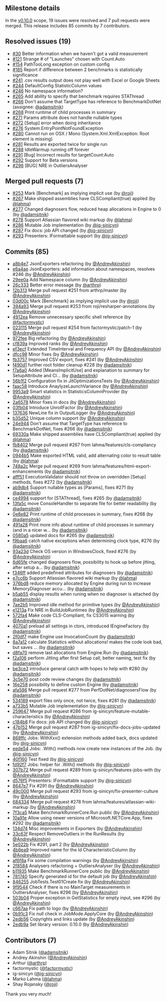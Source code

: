 ## Milestone details

In the [v0.10.0](https://github.com/dotnet/BenchmarkDotNet/issues?q=milestone:v0.10.0) scope, 
19 issues were resolved and 7 pull requests were merged.
This release includes 85 commits by 7 contributors.

## Resolved issues (19)

* [#30](https://github.com/dotnet/BenchmarkDotNet/issues/30) Better information when we haven't got a valid measurement
* [#121](https://github.com/dotnet/BenchmarkDotNet/issues/121) Strange # of "Launches" chosen with Count.Auto
* [#154](https://github.com/dotnet/BenchmarkDotNet/issues/154) PathTooLong exception on custom config
* [#185](https://github.com/dotnet/BenchmarkDotNet/issues/185) Report if difference between 2 benchmarks is statistically significance
* [#241](https://github.com/dotnet/BenchmarkDotNet/issues/241) .csv results output does not play well with Excel or Google Sheets
* [#244](https://github.com/dotnet/BenchmarkDotNet/issues/244) DefaultConfig StatisticColumn values
* [#246](https://github.com/dotnet/BenchmarkDotNet/issues/246) No namespace information?
* [#265](https://github.com/dotnet/BenchmarkDotNet/issues/265) Add ability to specify that benchmark requires STAThread
* [#266](https://github.com/dotnet/BenchmarkDotNet/issues/266) Don't assume that TargetType has reference to BenchmarkDotNet (assignee: [@adamsitnik](https://github.com/adamsitnik))
* [#268](https://github.com/dotnet/BenchmarkDotNet/issues/268) Print runtime of child processes in summary
* [#271](https://github.com/dotnet/BenchmarkDotNet/issues/271) Params attribute does not handle nullable types
* [#272](https://github.com/dotnet/BenchmarkDotNet/issues/272) [Setup] error when doing inheritance
* [#276](https://github.com/dotnet/BenchmarkDotNet/issues/276) System.EntryPointNotFoundException
* [#280](https://github.com/dotnet/BenchmarkDotNet/issues/280) Cannot run on OSX / Mono (System.Xml.XmlException: Root element is missing)
* [#281](https://github.com/dotnet/BenchmarkDotNet/issues/281) Results are exported twice for single run
* [#288](https://github.com/dotnet/BenchmarkDotNet/issues/288) IdleWarmup running off forever
* [#291](https://github.com/dotnet/BenchmarkDotNet/issues/291) [Bug] Incorrect results for targetCount:Auto
* [#292](https://github.com/dotnet/BenchmarkDotNet/issues/292) Support for Beta versions
* [#296](https://github.com/dotnet/BenchmarkDotNet/issues/296) [BUG] NRE in OutliersAnalyser

## Merged pull requests (7)

* [#253](https://github.com/dotnet/BenchmarkDotNet/pull/253) Mark [Benchmark] as implying implicit use (by [@roji](https://github.com/roji))
* [#267](https://github.com/dotnet/BenchmarkDotNet/pull/267) Make shipped assemblies have CLSCompliant(true) applied (by [@lahma](https://github.com/lahma))
* [#277](https://github.com/dotnet/BenchmarkDotNet/pull/277) Changed diagnosers flow, reduced heap allocations in Engine to 0 (by [@adamsitnik](https://github.com/adamsitnik))
* [#278](https://github.com/dotnet/BenchmarkDotNet/pull/278) Support Atlassian flavored wiki markup (by [@lahma](https://github.com/lahma))
* [#286](https://github.com/dotnet/BenchmarkDotNet/pull/286) Mutable Job implementation (by [@ig-sinicyn](https://github.com/ig-sinicyn))
* [#287](https://github.com/dotnet/BenchmarkDotNet/pull/287) Fix docs: job API changed (by [@ig-sinicyn](https://github.com/ig-sinicyn))
* [#293](https://github.com/dotnet/BenchmarkDotNet/pull/293) Presenters: IFormattable support (by [@ig-sinicyn](https://github.com/ig-sinicyn))

## Commits (85)

* [a8b4e7](https://github.com/dotnet/BenchmarkDotNet/commit/a8b4e7bdd4618c93827ea6be139f5bf290a80da3) JsonExporters refactoring (by [@AndreyAkinshin](https://github.com/AndreyAkinshin))
* [e6a4ae](https://github.com/dotnet/BenchmarkDotNet/commit/e6a4aec0ca8fa683ad36f3c229b305ac25e5f39d) JsonExporters: add information about namespaces, resolves #246 (by [@AndreyAkinshin](https://github.com/AndreyAkinshin))
* [29ee0a](https://github.com/dotnet/BenchmarkDotNet/commit/29ee0ace847828eebf16532137bde7ba7eead9d0) Add Namespace column (by [@AndreyAkinshin](https://github.com/AndreyAkinshin))
* [26c333](https://github.com/dotnet/BenchmarkDotNet/commit/26c33328975a61a1e4a3b07076aaba8fe29e76b3) Better error message (by [@arthrp](https://github.com/arthrp))
* [12b313](https://github.com/dotnet/BenchmarkDotNet/commit/12b313ae9cddfcb244650f86ccb608da18990292) Merge pull request #251 from arthrp/master (by [@AndreyAkinshin](https://github.com/AndreyAkinshin))
* [03d00c](https://github.com/dotnet/BenchmarkDotNet/commit/03d00c2ee19c1a95d99403325ac9c40e1991fcf1) Mark [Benchmark] as implying implicit use (by [@roji](https://github.com/roji))
* [394a93](https://github.com/dotnet/BenchmarkDotNet/commit/394a9329f2f1b78cc7b76ed42e5f0a6f67bf6325) Merge pull request #253 from roji/resharper-annotations (by [@AndreyAkinshin](https://github.com/AndreyAkinshin))
* [4912ea](https://github.com/dotnet/BenchmarkDotNet/commit/4912ea5c79ebc15dd7cdca9089357be961cdcdd4) Remove unnecessary specific shell reference (by [@factormystic](https://github.com/factormystic))
* [023115](https://github.com/dotnet/BenchmarkDotNet/commit/0231157fb11d054fcb99474fbba999be22aa7fc2) Merge pull request #254 from factormystic/patch-1 (by [@AndreyAkinshin](https://github.com/AndreyAkinshin))
* [972fee](https://github.com/dotnet/BenchmarkDotNet/commit/972fee7401c1d460342f5afed07b802513d47445) Big refactoring (by [@AndreyAkinshin](https://github.com/AndreyAkinshin))
* [cf839a](https://github.com/dotnet/BenchmarkDotNet/commit/cf839a0d7ecfdf93da709b63fe324fd2157aabc3) Improved ranks (by [@AndreyAkinshin](https://github.com/AndreyAkinshin))
* [ef3ecf](https://github.com/dotnet/BenchmarkDotNet/commit/ef3ecfad7ba8fa3dd346cdf7165a5b767591007f) Extended TimeInterval and Frequency API (by [@AndreyAkinshin](https://github.com/AndreyAkinshin))
* [dfcc98](https://github.com/dotnet/BenchmarkDotNet/commit/dfcc984e12007d2234f6fffebcfcc6357bac1a2b) Minor fixes (by [@AndreyAkinshin](https://github.com/AndreyAkinshin))
* [fb3757](https://github.com/dotnet/BenchmarkDotNet/commit/fb375756622856ce55d0e2760663e0a08f35a32b) Improved CSV export, fixes #241 (by [@AndreyAkinshin](https://github.com/AndreyAkinshin))
* [f490d1](https://github.com/dotnet/BenchmarkDotNet/commit/f490d17a809e5eba3062fa15d6e28dd66496f712) further root folder cleanup #228 (by [@adamsitnik](https://github.com/adamsitnik))
* [f7a6a0](https://github.com/dotnet/BenchmarkDotNet/commit/f7a6a0cc27a1b3eb2a485049d9145ace9e629e50) Added [MeansImplicitUse] and explanation to summary for SetupAttribute and Cl... (by [@adamsitnik](https://github.com/adamsitnik))
* [56b1f2](https://github.com/dotnet/BenchmarkDotNet/commit/56b1f264c8fb2e7e0b8f9d3df8f9e733728c38c4) Configuration fix in JitOptimizationsTests (by [@AndreyAkinshin](https://github.com/AndreyAkinshin))
* [faac58](https://github.com/dotnet/BenchmarkDotNet/commit/faac586153a24aab50cee5fb29644dc41f321129) Introduce AnaylyzeLaunchVariance (by [@AndreyAkinshin](https://github.com/AndreyAkinshin))
* [9953a9](https://github.com/dotnet/BenchmarkDotNet/commit/9953a950451600724e4585c37ae4bb840baa59fa) Smart statistics in StatisticsColumnProvider (by [@AndreyAkinshin](https://github.com/AndreyAkinshin))
* [2a6578](https://github.com/dotnet/BenchmarkDotNet/commit/2a6578034b637c19e7c0d054424e9f3381d0b97c) Minor fixes in docs (by [@AndreyAkinshin](https://github.com/AndreyAkinshin))
* [03fb04](https://github.com/dotnet/BenchmarkDotNet/commit/03fb04c7a0804f20581dea4c71ac1c6a8838d670) Introduce UnrollFactor (by [@AndreyAkinshin](https://github.com/AndreyAkinshin))
* [137636](https://github.com/dotnet/BenchmarkDotNet/commit/137636389c3dc561b75f56eac56a9215e02bf10e) NewLine fix in OutputLogger (by [@AndreyAkinshin](https://github.com/AndreyAkinshin))
* [b35d52](https://github.com/dotnet/BenchmarkDotNet/commit/b35d523dfc859cc0f94897be124e675b79f74845) Unique column support (by [@AndreyAkinshin](https://github.com/AndreyAkinshin))
* [24e944](https://github.com/dotnet/BenchmarkDotNet/commit/24e944ae06101a8051955fcfb0ae6c4413950fdc) Don't assume that TargetType has reference to BenchmarkDotNet, fixes #266 (by [@adamsitnik](https://github.com/adamsitnik))
* [69330a](https://github.com/dotnet/BenchmarkDotNet/commit/69330a3eb56756c0773e7f8063d4dadf9b2277bd) Make shipped assemblies have CLSCompliant(true) applied (by [@lahma](https://github.com/lahma))
* [fb8402](https://github.com/dotnet/BenchmarkDotNet/commit/fb84024c4027b0980e53cc44aa1f0219ffab606e) Merge pull request #267 from lahma/features/cls-compliancy (by [@adamsitnik](https://github.com/adamsitnik))
* [0944b5](https://github.com/dotnet/BenchmarkDotNet/commit/0944b514275f3c871c3fd9a6ed1c4d0c5acc170e) Make exported HTML valid, add alternating color to result table (by [@lahma](https://github.com/lahma))
* [748a2c](https://github.com/dotnet/BenchmarkDotNet/commit/748a2c2947f782a9aa78e5022e3cc7878281b839) Merge pull request #269 from lahma/features/html-export-enhancements (by [@adamsitnik](https://github.com/adamsitnik))
* [afff51](https://github.com/dotnet/BenchmarkDotNet/commit/afff5181ce14c1ab71e84d185ed0ae19178c6695) ExecutionValidator should not throw on overridden [Setup] methods, fixes #272 (by [@adamsitnik](https://github.com/adamsitnik))
* [ab9db4](https://github.com/dotnet/BenchmarkDotNet/commit/ab9db44643c8410813e42751e3d583a4cacfbfdb) Support nullable types as [Params], fixes #271 (by [@adamsitnik](https://github.com/adamsitnik))
* [ce4994](https://github.com/dotnet/BenchmarkDotNet/commit/ce4994f13a63ed87c7c7207ca9dc07b43fb33401) support for [STAThread], fixes #265 (by [@adamsitnik](https://github.com/adamsitnik))
* [13fa5c](https://github.com/dotnet/BenchmarkDotNet/commit/13fa5c5b8eaf1b8b647584aa50c21cb3fa290ef3) move ConsoleHandler to separate file for better readability (by [@adamsitnik](https://github.com/adamsitnik))
* [0e8e82](https://github.com/dotnet/BenchmarkDotNet/commit/0e8e8228f8cf658ca2aca637a3c3d771fa469750) Print runtime of child processes in summary, fixes #268 (by [@adamsitnik](https://github.com/adamsitnik))
* [491a28](https://github.com/dotnet/BenchmarkDotNet/commit/491a28a19ab926f2838c290154e47322099a9652) Print more info about runtime of child processes in summary (and in a nicer w... (by [@adamsitnik](https://github.com/adamsitnik))
* [0580a5](https://github.com/dotnet/BenchmarkDotNet/commit/0580a5705359273a59a69d7f5a35f40f606597af) updated docs for #265 (by [@adamsitnik](https://github.com/adamsitnik))
* [f9baa6](https://github.com/dotnet/BenchmarkDotNet/commit/f9baa6e90e75d838a970a35d17033b40043e1889) catch native exceptions when determining clock type, #276 (by [@adamsitnik](https://github.com/adamsitnik))
* [93a23d](https://github.com/dotnet/BenchmarkDotNet/commit/93a23d0933972f950c0abf6b80a45c5a5d38424e) Check OS version in WindowsClock, fixed #276 (by [@AndreyAkinshin](https://github.com/AndreyAkinshin))
* [8d65fe](https://github.com/dotnet/BenchmarkDotNet/commit/8d65fe285afe8ebb5e3845b04701b82bbde747eb) changed diagnosers flow, possibility to hook up before jitting, after setup a... (by [@adamsitnik](https://github.com/adamsitnik))
* [f346ff](https://github.com/dotnet/BenchmarkDotNet/commit/f346ffa5f74b587c4e6acea19ff331c8abd16633) added predefined attributes for diagnosers (by [@adamsitnik](https://github.com/adamsitnik))
* [e7cc6b](https://github.com/dotnet/BenchmarkDotNet/commit/e7cc6ba4da5e468fb8caaf14c570ae9e68bb94c2) Support Atlassian flavored wiki markup (by [@lahma](https://github.com/lahma))
* [376bd8](https://github.com/dotnet/BenchmarkDotNet/commit/376bd86bf2a06b77b4ba4150cd8720d530ecbba0) reduce memory allocated by Engine during run to increase MemoryDiagnoser accu... (by [@adamsitnik](https://github.com/adamsitnik))
* [b5ab55](https://github.com/dotnet/BenchmarkDotNet/commit/b5ab5561a75817b35845f10ce1f70bd3d19abc13) display results when runing when no diagnoser is attached (by [@adamsitnik](https://github.com/adamsitnik))
* [7ae2b5](https://github.com/dotnet/BenchmarkDotNet/commit/7ae2b52ce4bab3747442d0bb89ebcaa5f80fbe28) Improved idle method for primitive types (by [@AndreyAkinshin](https://github.com/AndreyAkinshin))
* [e1213a](https://github.com/dotnet/BenchmarkDotNet/commit/e1213a59822a53955733e38894eb88d23de787df) Fix NRE in BuildJobRuntimes (by [@AndreyAkinshin](https://github.com/AndreyAkinshin))
* [572fa4](https://github.com/dotnet/BenchmarkDotNet/commit/572fa42d52c8543cea1e83037df3b9b4e9626c0e) Make code CLS-Compliant, fix CS3015 warning (by [@AndreyAkinshin](https://github.com/AndreyAkinshin))
* [4070a1](https://github.com/dotnet/BenchmarkDotNet/commit/4070a1cd84b07390ab0776a66599047408d791ba) preload all settings in ctors, introduced IEngineFactory (by [@adamsitnik](https://github.com/adamsitnik))
* [2f0df7](https://github.com/dotnet/BenchmarkDotNet/commit/2f0df729998788051cfc00475f479ab0d3f7b7ad) make Engine use InvocationCount (by [@adamsitnik](https://github.com/adamsitnik))
* [8a7a12](https://github.com/dotnet/BenchmarkDotNet/commit/8a7a12de50390a5eb992cfc454807b1cb2a298a6) calculate Statistics without allocations! makes the code look bad, but saves ... (by [@adamsitnik](https://github.com/adamsitnik))
* [d8fa70](https://github.com/dotnet/BenchmarkDotNet/commit/d8fa70adf5233ae610fafa44f13ec3832ed6be29) remove last allocations from Engine.Run (by [@adamsitnik](https://github.com/adamsitnik))
* [f2a106](https://github.com/dotnet/BenchmarkDotNet/commit/f2a10637c2c88dd75908d0e6864743cb7408976c) perform Jitting after first Setup call, better naming, test fix (by [@adamsitnik](https://github.com/adamsitnik))
* [be3ce3](https://github.com/dotnet/BenchmarkDotNet/commit/be3ce3a3ebfa5abe135c2f1c0e459e3cc6a86d4f) introduce general catch with hopes to help with #280 (by [@adamsitnik](https://github.com/adamsitnik))
* [3c5e70](https://github.com/dotnet/BenchmarkDotNet/commit/3c5e70a2db490d2900da1eea35d05a027cc318d8) post code review changes (by [@adamsitnik](https://github.com/adamsitnik))
* [16e258](https://github.com/dotnet/BenchmarkDotNet/commit/16e258e3078b65a3fb43cb388ed57b1fec063970) possibility to define custom Engine (by [@adamsitnik](https://github.com/adamsitnik))
* [afa586](https://github.com/dotnet/BenchmarkDotNet/commit/afa58658ade67296380d07be0516029dea98e89b) Merge pull request #277 from PerfDotNet/diagnosersFlow (by [@adamsitnik](https://github.com/adamsitnik))
* [534189](https://github.com/dotnet/BenchmarkDotNet/commit/5341897d81d372a3f4f70c7fcf875374a0e6a603) export files only once, not twice, fixes #281 (by [@adamsitnik](https://github.com/adamsitnik))
* [a733b5](https://github.com/dotnet/BenchmarkDotNet/commit/a733b5fa26009bc8a215448caa12d2ed34844412) Mutable Job implementation (by [@ig-sinicyn](https://github.com/ig-sinicyn))
* [259647](https://github.com/dotnet/BenchmarkDotNet/commit/2596471b01083580889b2e8b2de3d8644fb75d55) Merge pull request #286 from ig-sinicyn/feature-mutable-characteristics (by [@AndreyAkinshin](https://github.com/AndreyAkinshin))
* [c184b8](https://github.com/dotnet/BenchmarkDotNet/commit/c184b822a9472cab862892e99070dc8b10c89453) Fix docs: job API changed (by [@ig-sinicyn](https://github.com/ig-sinicyn))
* [47b152](https://github.com/dotnet/BenchmarkDotNet/commit/47b15277f62bf50ad45e83237106384598f4eece) Merge pull request #287 from ig-sinicyn/fix-docs-jobs-updated (by [@AndreyAkinshin](https://github.com/AndreyAkinshin))
* [868ffc](https://github.com/dotnet/BenchmarkDotNet/commit/868ffc93e27c0893e4d417e8a9803459f86ac260) Jobs: WithXxx() extension methods added back, docs updated (by [@ig-sinicyn](https://github.com/ig-sinicyn))
* [eede54](https://github.com/dotnet/BenchmarkDotNet/commit/eede5457017b3b7ccef3e7e987330737fbe01f69) Jobs: .With() methods now create new instances of the Job. (by [@ig-sinicyn](https://github.com/ig-sinicyn))
* [40f160](https://github.com/dotnet/BenchmarkDotNet/commit/40f160a0ac72479437a201a37d885506c88f6ae2) Test fixed (by [@ig-sinicyn](https://github.com/ig-sinicyn))
* [fd92f7](https://github.com/dotnet/BenchmarkDotNet/commit/fd92f7e39480a726769d664b4b6d3335fe5ec0b2) Jobs: helper for .With() methods (by [@ig-sinicyn](https://github.com/ig-sinicyn))
* [307b72](https://github.com/dotnet/BenchmarkDotNet/commit/307b7250210fc3a7b7ff2c454bb79f793aae57ea) Merge pull request #289 from ig-sinicyn/features-jobs-with (by [@AndreyAkinshin](https://github.com/AndreyAkinshin))
* [d576f5](https://github.com/dotnet/BenchmarkDotNet/commit/d576f57db70fc604a692fa375f986e769643d040) Presenters: IFormattable support (by [@ig-sinicyn](https://github.com/ig-sinicyn))
* [8647e7](https://github.com/dotnet/BenchmarkDotNet/commit/8647e737b3473528e96a22f83691d72023bf9daf) Fix #291 (by [@AndreyAkinshin](https://github.com/AndreyAkinshin))
* [49c000](https://github.com/dotnet/BenchmarkDotNet/commit/49c000162f39b78ef760ea57416f92675a19c844) Merge pull request #293 from ig-sinicyn/fix-presenter-culture (by [@AndreyAkinshin](https://github.com/AndreyAkinshin))
* [684334](https://github.com/dotnet/BenchmarkDotNet/commit/684334a2e85f2c30d150c40209d0d75679b9effe) Merge pull request #278 from lahma/features/atlassian-wiki-markup (by [@AndreyAkinshin](https://github.com/AndreyAkinshin))
* [7f3ca5](https://github.com/dotnet/BenchmarkDotNet/commit/7f3ca5f80cff764f3dbf1191495ded5a73b0a60f) Make BenchmarkRunnerCore.Run public (by [@AndreyAkinshin](https://github.com/AndreyAkinshin))
* [10a91e](https://github.com/dotnet/BenchmarkDotNet/commit/10a91ebaacad20ccf2be45b4e8c9db786482aa10) Allow using newer versions of Microsoft.NETCore.App, fixes #292 (by [@adamsitnik](https://github.com/adamsitnik))
* [134d74](https://github.com/dotnet/BenchmarkDotNet/commit/134d7446cbc07224466b9d3d2ae74d18c613078c) Misc improvements in Exporters (by [@AndreyAkinshin](https://github.com/AndreyAkinshin))
* [33c63f](https://github.com/dotnet/BenchmarkDotNet/commit/33c63f1e8fbeece6da6ef25875dc722dd67cebfc) Respect RemoveOutliers in the RunResults (by [@AndreyAkinshin](https://github.com/AndreyAkinshin))
* [5e022b](https://github.com/dotnet/BenchmarkDotNet/commit/5e022b267fa5629614e9cf9b8ef30ab9cbbfbf84) Fix #291, part 2 (by [@AndreyAkinshin](https://github.com/AndreyAkinshin))
* [4b6ea9](https://github.com/dotnet/BenchmarkDotNet/commit/4b6ea91b95f79dd0214839e495a351222da92e46) Improved name for the Id CharacteristicColumn (by [@AndreyAkinshin](https://github.com/AndreyAkinshin))
* [af6f8a](https://github.com/dotnet/BenchmarkDotNet/commit/af6f8ab92e5388afc5e138ac123eebfaf3b5caf6) Fix some compilation warnings (by [@AndreyAkinshin](https://github.com/AndreyAkinshin))
* [2f8584](https://github.com/dotnet/BenchmarkDotNet/commit/2f85847cdf077e695f0e65b71ed9f1b5faac7d5c) Analysers refactoring + OutliersAnalyser (by [@AndreyAkinshin](https://github.com/AndreyAkinshin))
* [b11935](https://github.com/dotnet/BenchmarkDotNet/commit/b11935a7da9253f4b3d35705a59f3275e59dd9ae) Make BenchmarkRunnerCore public (by [@AndreyAkinshin](https://github.com/AndreyAkinshin))
* [781740](https://github.com/dotnet/BenchmarkDotNet/commit/7817407c0c998e588cd8d1a792b226b27725df5f) Specify generated id for the default job (by [@AndreyAkinshin](https://github.com/AndreyAkinshin))
* [846255](https://github.com/dotnet/BenchmarkDotNet/commit/846255b30113992ccacdc20190fe558da5bea755) JobTests.Test01Create fix (by [@AndreyAkinshin](https://github.com/AndreyAkinshin))
* [9f9544](https://github.com/dotnet/BenchmarkDotNet/commit/9f95445bb841091bc976059cdb7116c0d370a146) Check if there is no MainTarget measurements in OutliersAnalyser, fixes #296 (by [@AndreyAkinshin](https://github.com/AndreyAkinshin))
* [503b04](https://github.com/dotnet/BenchmarkDotNet/commit/503b0486b6143afca4213dda27094eb54a39cd14) Proper exception in GetStatistics for empty input, see #296 (by [@AndreyAkinshin](https://github.com/AndreyAkinshin))
* [c667aa](https://github.com/dotnet/BenchmarkDotNet/commit/c667aaef5f12c8a7aecfeb29ea2ac519681118f7) Fix path to logo (by [@AndreyAkinshin](https://github.com/AndreyAkinshin))
* [0b91c3](https://github.com/dotnet/BenchmarkDotNet/commit/0b91c32f65f104036ec8e820541be997fd40e5c3) Fix null check in JobMode.ApplyCore (by [@AndreyAkinshin](https://github.com/AndreyAkinshin))
* [2edb56](https://github.com/dotnet/BenchmarkDotNet/commit/2edb56955da5429dbc8ebe8c44382295bf180b8a) Copyrights and links update (by [@AndreyAkinshin](https://github.com/AndreyAkinshin))
* [2edb9a](https://github.com/dotnet/BenchmarkDotNet/commit/2edb9adf2e1b0aa7545097bb92bde55830ec4dde) Set library version: 0.10.0 (by [@AndreyAkinshin](https://github.com/AndreyAkinshin))

## Contributors (7)

* Adam Sitnik ([@adamsitnik](https://github.com/adamsitnik))
* Andrey Akinshin ([@AndreyAkinshin](https://github.com/AndreyAkinshin))
* Arthur ([@arthrp](https://github.com/arthrp))
* factormystic ([@factormystic](https://github.com/factormystic))
* ig-sinicyn ([@ig-sinicyn](https://github.com/ig-sinicyn))
* Marko Lahma ([@lahma](https://github.com/lahma))
* Shay Rojansky ([@roji](https://github.com/roji))

Thank you very much!

